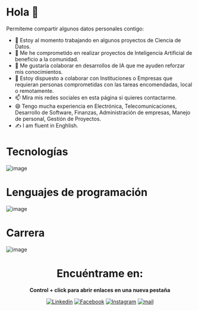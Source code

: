# Hola  👋
Permíteme compartir algunos datos personales contigo:

- 🔭 Estoy al momento trabajando en algunos proyectos de Ciencia de Datos.
- 🌱 Me he comprometido en realizar proyectos de Inteligencia Artificial de beneficio a la comunidad.
- 👯 Me gustaría colaborar en desarrollos de IA que me ayuden reforzar mis conocimientos.
- 🤔 Estoy dispuesto a colaborar con Instituciones o Empresas que requieran personas comprometidas con las tareas encomendadas, local o remotamente.
- 📫 Mira mis redes sociales en esta página si quieres contactarme.
- 😄 Tengo mucha experiencia en Electrónica, Telecomunicaciones, Desarrollo de Software, Finanzas, Administración de empresas, Manejo de personal, Gestión de Proyectos.
- ✍ I am fluent in Enghlish.

# Tecnologías

![image](https://github.com/user-attachments/assets/2b4bb00d-f464-4005-9608-30d104e08f22)

# Lenguajes de programación

![image](https://github.com/user-attachments/assets/daad3520-613d-4889-9440-15b56514bd64)


# Carrera

![image](https://github.com/user-attachments/assets/5fed2b32-030b-455d-bfca-9553f631ed1e)


<div align="center">
<h1 style="text-align:center;"><b>Encuéntrame en:</b></h1>
<p><b>Control + click para abrir enlaces en una nueva pestaña</b></p>

[![Linkedin](https://img.shields.io/badge/Linkedin-blue?style=for-the-badge&logo=linkedin&logoSize=auto)](https://www.linkedin.com/in/dggr)
[![Facebook](https://img.shields.io/badge/Facebook-black?style=for-the-badge&logo=facebook&logoColor=blue&logoSize=auto)](https://www.facebook.com/profile.php?id=100014018225302)
[![Instagram](https://img.shields.io/badge/Instagram-red?style=for-the-badge&logo=Instagram&logoColor=black&logoSize=auto)](https://www.instagram.com/diegogalarza1949/)
[![mail](https://img.shields.io/badge/Email-red?style=for-the-badge&logo=mailgun&logoColor=black)]()

</div>












